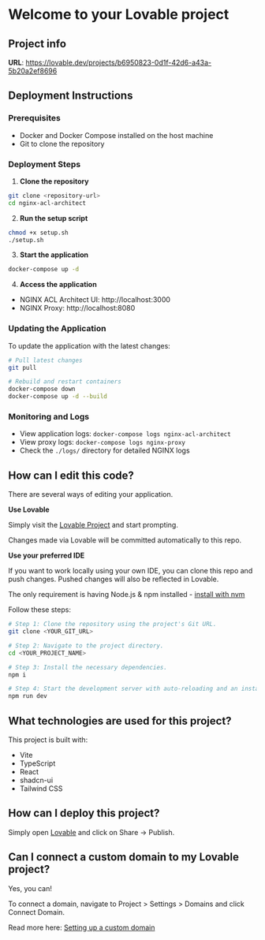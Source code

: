 
# Welcome to your Lovable project

## Project info

**URL**: https://lovable.dev/projects/b6950823-0d1f-42d6-a43a-5b20a2ef8696

## Deployment Instructions

### Prerequisites
- Docker and Docker Compose installed on the host machine
- Git to clone the repository

### Deployment Steps

1. **Clone the repository**
```bash
git clone <repository-url>
cd nginx-acl-architect
```

2. **Run the setup script**
```bash
chmod +x setup.sh
./setup.sh
```

3. **Start the application**
```bash
docker-compose up -d
```

4. **Access the application**
- NGINX ACL Architect UI: http://localhost:3000
- NGINX Proxy: http://localhost:8080

### Updating the Application

To update the application with the latest changes:

```bash
# Pull latest changes
git pull

# Rebuild and restart containers
docker-compose down
docker-compose up -d --build
```

### Monitoring and Logs

- View application logs: `docker-compose logs nginx-acl-architect`
- View proxy logs: `docker-compose logs nginx-proxy`
- Check the `./logs/` directory for detailed NGINX logs

## How can I edit this code?

There are several ways of editing your application.

**Use Lovable**

Simply visit the [Lovable Project](https://lovable.dev/projects/b6950823-0d1f-42d6-a43a-5b20a2ef8696) and start prompting.

Changes made via Lovable will be committed automatically to this repo.

**Use your preferred IDE**

If you want to work locally using your own IDE, you can clone this repo and push changes. Pushed changes will also be reflected in Lovable.

The only requirement is having Node.js & npm installed - [install with nvm](https://github.com/nvm-sh/nvm#installing-and-updating)

Follow these steps:

```sh
# Step 1: Clone the repository using the project's Git URL.
git clone <YOUR_GIT_URL>

# Step 2: Navigate to the project directory.
cd <YOUR_PROJECT_NAME>

# Step 3: Install the necessary dependencies.
npm i

# Step 4: Start the development server with auto-reloading and an instant preview.
npm run dev
```

## What technologies are used for this project?

This project is built with:

- Vite
- TypeScript
- React
- shadcn-ui
- Tailwind CSS

## How can I deploy this project?

Simply open [Lovable](https://lovable.dev/projects/b6950823-0d1f-42d6-a43a-5b20a2ef8696) and click on Share -> Publish.

## Can I connect a custom domain to my Lovable project?

Yes, you can!

To connect a domain, navigate to Project > Settings > Domains and click Connect Domain.

Read more here: [Setting up a custom domain](https://docs.lovable.dev/tips-tricks/custom-domain#step-by-step-guide)
